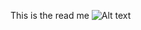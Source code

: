 This is the read me
<img src="D:/FinanceImg/SuccessLogIn.JPG" alt="Alt text" title="Optional title">